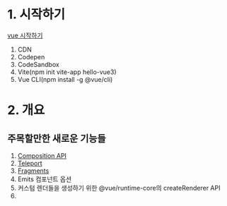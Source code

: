 # 1. 시작하기
[vue 시작하기](https://v3.ko.vuejs.org/guide/migration/introduction.html)

1. CDN
2. Codepen
3. CodeSandbox
4. Vite(npm init vite-app hello-vue3)
5. Vue CLI(npm install -g @vue/cli)

# 2. 개요

## 주목할만한 새로운 기능들
1. [Composition API](https://v3.ko.vuejs.org/ko-kr/guide/composition-api-introduction.html)
2. [Teleport](https://v3.ko.vuejs.org/ko-KR/guide/teleport.html)
3. [Fragments](https://v3.ko.vuejs.org/ko-KR/guide/migration/fragments.html)
4. Emits 컴포넌트 옵션
5. 커스텀 렌더들을 생성하기 위한 @vue/runtime-core의 createRenderer API
6. <script setup> - SFC Composition API의 더 쉬운 표현
7. <style vars> - SFC State-driven CSS 변수
8. <style scoped> - 전역 규칙으로 사용하거나 특정 slot의 규칙으로 사용가능.

## 주의해야 할 변경사항들

### 전역 API
-> 전역 Vue API가 애플리케이션 인스턴스를 사용하도록 변경됨.<br/>
-> 글로벌 및 내부 API가 트리쉐이킹(죽은 코드 제거)이 가능하도록 재구성됨.

### 템플릿 디렉티브
    1. v-model의 컴포넌트 사용법 재정의.
    2. 노드들의 key 사용방법이 변경됨.
    3. 같은 요소에 ```v-if```와 ```v-for```가 사용될 때 우선순위가 변경됨.
    4. ```v-bind = "object"```는 순서에 민감하게 됨.
    5. v-for 내부의 ref는 더이상 refs 참조 배열을 자동생성하지 않음.
  
### 컴포넌트들
    1. 함수형 컴포넌트는 오직 일반 함수를 사용해서만 만들 수 있다.
    2. 싱글파일 컴포넌트(SFC)의 ```<template>```과 함수형 컴포넌트 옵션의 functional 속성은 더이상 사용 x.
    3. 비동기 컴포넌트 생성을 위해 ```defineAsyncComponent``` 메서드 필요.
  
### 렌더 함수
    1. 렌더함수 API 변경됨.
    2. ```$scopedSlots``` 속성이 제거되고 모든 슬롯이 $slots를 통해 함수로 노출됨.
  
### 커스텀 요소들
    1. 커스텀 요소 허용이 ```Template``` 컴파일 시 수행된다.
    2. 사용자 지정 속성 ```is```의 사용은 예약어인 ```<component>``` 태그로 제한된다.
    
### 기타 소소한 변경사항들
    1. ```destroyed``` 라이프사이클 옵션 명칭이 ```unmounted```로 변경된다.
    2. ```beforeDestroy``` 생명주기 옵션의 명칭이 ```beforeUnmount```로 변경된다.
    3. Props ```default``` 팩토리 함수는 더이상 ```this```에 접근할 수 없다.
    4. 컴포넌트 라이프사이클에 맞게 사용자 지정 디렉티브 API가 변경됨.
    5. ```data``` 옵션은 항상 함수로 선언되어야 함.
    6. mixins의 ```data``` 옵션은 얕게 병합된다.
    7. 속성 강제 방법이 변경됨.
    8. 몇몇 Transition 클래스의 명칭 변경됨.
    9. 배열에서 watch 콜백은 배열이 교체될 때만 발생. 배열의 변경사항에 대해 watch 콜백 실행하려면, 반드시 ```deep``` 옵션을 설정해줘야 한다.
    10. 특수 디렉티브(```v-if``` / ```else-if``` / ```else```, ```v-for``` 또는 ```v-slot```)이 없는 ```<template>```태그는 <br>
        일반 요소로 처리되며 내부 콘텐츠를 렌더링하는 대신 native <template> 요소가 된다.
    11. Vue 2.x에서 애플리케이션 루트 컨테이너의 outerHTML은 루트 컴포넌트 템플릿으로 대체된다.<br>
        Vue 3.x에서는 애플리케이션 컨테이너의 innerHTML을 대신 사용한다.
    
### 제거된 APIs
    1. v-on 수정자로서의 키코드 지원.
    2. $on, $off 그리고 $once 인스턴스 메소드.
    3. 필터
    4. 인라인 템플릿 속성
    5. $destroy 인스턴스 메소드. 더 이상 개별 Vue 구성 요소의 수명주기를 수동으로 관리할 필요가 없다.


## 지원 라이브러리들
-> 모든 공식 도구들과 라이브러리는 Vue 3을 지원하나 대부분 베타 상태. npm에서 ```next``` dist 태그로 배포된다. 2020년 말까지 ```latest``` dist 태그를 사용하도록 모든 프로젝트를 안정화하고 전환할 예정.<br>
    
### Vue CLI
-> v4.5.0 부터 ```vue-cli``` 는 새 프로젝트를 만들 때 Vue 3을 사전 설정하는 기본 옵션을 제공한다.<br>
   ```vue-cli```를 업그레이드 하고 ```vue create```를 실행하여 Vue 3 프로젝트를 만들 수 있다.
    
### Vue Router
-> Vue Router 4.0은 Vue 3을 지원.
    
### Vuex
-> Vuex 4.0은 3.x 와 거의 동일한 API로 Vue 3을 지원한다. 플러그인 설치방법 유의!
    
### 확장 Devtools
-> 새로운 UI와 리팩토리된 Dev Tools 개발 중. 아직 베타버전.
    
### IDE 지원
-> Vetur 사용 추천.
    
### 다른 프로젝트들
-> 
Project | npm | Repo
--|--|--
@vue/babel-plugin-jsx | npm v1.1.1 | [[GitHub]]
eslint-plugin-vue | []![beta] | [[GitHub]]
@vue/test-utils	| []![beta]	| [[GitHub]]
vue-class-component	| []![beta]	| [[GitHub]]
vue-loader | []![beta] | [[GitHub]]
rollup-plugin-vue | []![beta] | [[GitHub]]

# 3. 상세

## v-for Array Refs
## 비동기 컴포넌트
## 속성 강제 규칙(Attribute Coercion Behavior)
## class와 style이 포함된 $attrs
## $children
## 커스텀 디렉티브
## 커스텀 엘리먼트 Interop(Custom Elements Interop)
## Data Option
## emits 옵션
## 이벤트 API
## Filters
## Fragments
## 함수형 컴포넌트
## 글로벌 API
## 전역 API 트리쉐이킹
## 인라인 템플릿 속성
## key 속성
## 키 코드 수식어(KeyCode Modifiers)
## $listeners 제거됨
## Mount API changes
## propsData
## Props Default 함수의 this 접근
## 렌더함수 API
## 슬롯 통합
## Suspense
## Transition 클래스 변경
## 트랜지션 그룹 루트 엘리먼트
## v-on.native 수정자가 제거되었습니다.
## v-model
## v-if와 v-for의 우선순위
## v-bind 병합동작
## VNode Lifecycle Events
## 배열 Watch
